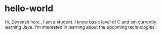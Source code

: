 # hello-world
Hi, 
Devansh here , I am a student.
I know basic level of C and am currently learning Java.
I'm interested in learning about the upcoming technologies.
